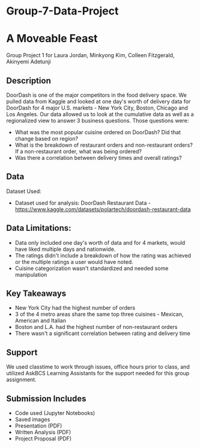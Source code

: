 # Group-7-Data-Project

# A Moveable Feast
Group Project 1 for Laura Jordan, Minkyong Kim, Colleen Fitzgerald, Akinyemi Adetunji

## Description
DoorDash is one of the major competitors in the food delivery space. We pulled data from Kaggle and looked at one day's worth of delivery data for DoorDash for 4 major U.S. markets - New York City, Boston, Chicago and Los Angeles. Our data allowed us to look at the cumulative data as well as a regionalized view to answer 3 business questions. Those questions were:
* What was the most popular cuisine ordered on DoorDash? Did that change based on region?
* What is the breakdown of restaurant orders and non-restaurant orders? If a non-restaurant order, what was being ordered?
* Was there a correlation between delivery times and overall ratings?

## Data 
Dataset Used:
* Dataset used for analysis: DoorDash Restaurant Data - https://www.kaggle.com/datasets/polartech/doordash-restaurant-data

## Data Limitations:
* Data only included one day's worth of data and for 4 markets, would have liked multiple days and nationwide.
* The ratings didn't include a breakdown of how the rating was achieved or the multiple ratings a user would have noted.
* Cuisine categorization wasn't standardized and needed some manipulation

## Key Takeaways
* New York City had the highest number of orders
* 3 of the 4 metro areas share the same top three cuisines - Mexican, American and Italian
* Boston and L.A. had the highest number of non-restaurant orders
* There wasn't a significant correlation between rating and delivery time

## Support
We used classtime to work through issues, office hours prior to class, and utilized AskBCS Learning Assistants for the support needed for this group assignment.

## Submission Includes
* Code used (Jupyter Notebooks)
* Saved images
* Presentation (PDF)
* Written Analysis (PDF)
* Project Proposal (PDF)
